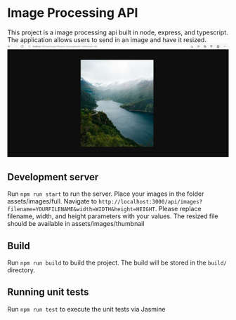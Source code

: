 # Image Processing API
This project is a image processing api built in node, express, and typescript. The application allows users to send in an image and have it resized.
![Image of Products](https://github.com/jlb6035/img-processing-api/blob/main/assets/images/screenshot.png?raw=true?raw=true)


## Development server

Run `npm run start` to run the server. Place your images in the folder assets/images/full. Navigate to `http://localhost:3000/api/images?filename=YOURFILENAME&width=WIDTH&height=HEIGHT`. Please replace filename, width, and height parameters with your values. The resized file should be available in assets/images/thumbnail


## Build

Run `npm run build` to build the project. The build  will be stored in the `build/` directory.

## Running unit tests

Run `npm run test` to execute the unit tests via Jasmine